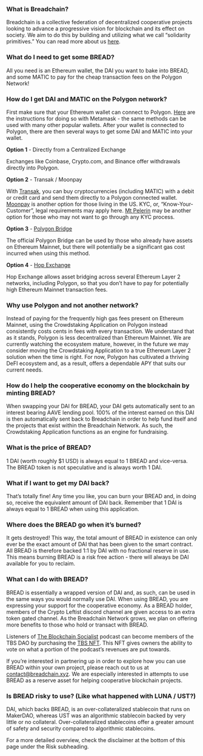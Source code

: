 ### What is Breadchain?

Breadchain is a collective federation of decentralized cooperative projects looking to advance a progressive vision for blockchain and its effect on society. We aim to do this by building and utilizing what we call “solidarity primitives.” You can read more about us [here](https://breadchain.mirror.xyz/).

### What do I need to get some BREAD?

All you need is an Ethereum wallet, the DAI you want to bake into BREAD, and some MATIC to pay for the cheap transaction fees on the Polygon Network! 

### How do I get DAI and MATIC on the Polygon network?

First make sure that your Ethereum wallet can connect to Polygon. [Here](https://docs.polygon.technology/docs/develop/metamask/config-polygon-on-metamask/) are the instructions for doing so with Metamask -  the same methods can be used with many other popular wallets. After your wallet is connected to Polygon, there are then several ways to get some DAI and MATIC into your wallet.

**Option 1** - Directly from a Centralized Exchange

Exchanges like Coinbase, Crypto.com, and Binance offer withdrawals directly into Polygon.

**Option 2** - Transak / Moonpay

With [Transak](https://transak.com/), you can buy cryptocurrencies (including MATIC) with a debit or credit card and send them  directly to a Polygon connected wallet. [Moonpay](https://www.moonpay.com/buy/matic) is another option for those living in the US. KYC, or, “Know-Your-Customer”, legal requirements may apply here. [Mt Pelerin](http://mtpelerin.com/es/join?rfr=6T5E7LV5) may be another option for those who may not want to go through any KYC process.


**Option 3** - [Polygon Bridge](https://wallet.polygon.technology/polygon/bridge/deposit)

The official Polygon Bridge can be used by those who already have assets on Ethereum Mainnet, but there will potentially be a significant gas cost incurred when using this method.

**Option 4** - [Hop Exchange](https://hop.exchange/)

Hop Exchange allows asset bridging across several Ethereum Layer 2 networks, including Polygon, so that you don’t have to pay for potentially high Ethereum Mainnet transaction fees.

### Why use Polygon and not another network?

Instead of paying for the frequently high gas fees present on Ethereum Mainnet, using the Crowdstaking Application on Polygon instead consistently costs cents in fees with every transaction. We understand that as it stands, Polygon is less decentralized than Ethereum Mainnet. We are currently watching the ecosystem mature, however, in the future we may consider moving the Crowdstaking Application to a true Ethereum Layer 2 solution when the time is right. For now, Polygon has cultivated a thriving DeFI ecosystem and, as a result, offers a dependable APY that suits our current needs.

### How do I help the cooperative economy on the blockchain by minting BREAD?

When swapping your DAI for BREAD, your DAI gets automatically sent to an interest bearing AAVE lending pool. 100% of the interest earned on this DAI is then automatically sent back to Breadchain in order to help fund itself and the projects that exist within the Breadchain Network.  As such, the Crowdstaking Application functions as an engine for fundraising.

### What is the price of BREAD?

1 DAI (worth roughly $1 USD) is always equal to 1 BREAD and vice-versa. The BREAD token is not speculative and is always worth 1 DAI. 

### What if I want to get my DAI back?

That’s totally fine! Any time you like, you can burn your BREAD and, in doing so, receive the equivalent amount of DAI back. Remember that 1 DAI is always equal to 1 BREAD when using this application.

### Where does the BREAD go when it’s burned?

It gets destroyed! This way, the total amount of BREAD in existence can only ever be the exact amount of DAI that has been given to the smart contract. All BREAD is therefore backed 1:1 by DAI with no fractional reserve in use. This means burning BREAD is a risk free action - there will always be DAI available for you to reclaim.

### What can I do with BREAD?

BREAD is essentially a wrapped version of DAI and, as such, can be used in the same ways you would normally use DAI. When using BREAD, you are expressing your support for the cooperative economy. As a BREAD holder, members of the Crypto Leftist discord channel  are given access to an extra token gated channel. As the Breadchain Network grows, we plan on offering more benefits to those who hold or transact with BREAD.

Listeners of [The Blockchain Socialist](https://theblockchainsocialist.com/) podcast can become members of the TBS DAO by purchasing the [TBS NFT](https://theblockchainsocialist.com/membership/). This NFT gives owners the ability to vote on what a portion of the podcast’s revenues are put towards. 

If you’re interested in partnering up in order to explore how you can use BREAD within your own project, please reach out to us at contact@breadchain.xyz. We are especially interested in attempts to use BREAD as a reserve asset for helping cooperative blockchain projects.

### Is BREAD risky to use? (Like what happened with LUNA / UST?)

DAI, which backs BREAD, is an over-collateralized stablecoin that runs on MakerDAO, whereas UST was an algorithmic stablecoin backed by very little or no collateral. Over-collateralized stablecoins offer a greater amount of safety and security compared to algorithmic stablecoins.

For a more detailed overview, check the disclaimer at the bottom of this page under the Risk subheading.
